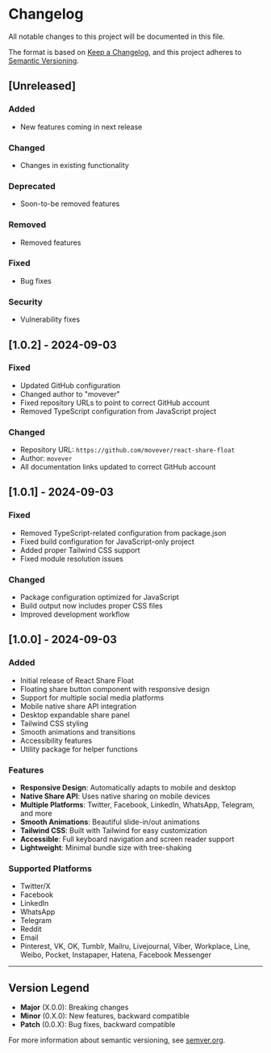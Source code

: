 # Changelog

All notable changes to this project will be documented in this file.

The format is based on [Keep a Changelog](https://keepachangelog.com/en/1.0.0/),
and this project adheres to [Semantic Versioning](https://semver.org/spec/v2.0.0.html).

## [Unreleased]

### Added
- New features coming in next release

### Changed
- Changes in existing functionality

### Deprecated
- Soon-to-be removed features

### Removed
- Removed features

### Fixed
- Bug fixes

### Security
- Vulnerability fixes

## [1.0.2] - 2024-09-03

### Fixed
- Updated GitHub configuration
- Changed author to "movever"
- Fixed repository URLs to point to correct GitHub account
- Removed TypeScript configuration from JavaScript project

### Changed
- Repository URL: `https://github.com/movever/react-share-float`
- Author: `movever`
- All documentation links updated to correct GitHub account

## [1.0.1] - 2024-09-03

### Fixed
- Removed TypeScript-related configuration from package.json
- Fixed build configuration for JavaScript-only project
- Added proper Tailwind CSS support
- Fixed module resolution issues

### Changed
- Package configuration optimized for JavaScript
- Build output now includes proper CSS files
- Improved development workflow

## [1.0.0] - 2024-09-03

### Added
- Initial release of React Share Float
- Floating share button component with responsive design
- Support for multiple social media platforms
- Mobile native share API integration
- Desktop expandable share panel
- Tailwind CSS styling
- Smooth animations and transitions
- Accessibility features
- Utility package for helper functions

### Features
- **Responsive Design**: Automatically adapts to mobile and desktop
- **Native Share API**: Uses native sharing on mobile devices
- **Multiple Platforms**: Twitter, Facebook, LinkedIn, WhatsApp, Telegram, and more
- **Smooth Animations**: Beautiful slide-in/out animations
- **Tailwind CSS**: Built with Tailwind for easy customization
- **Accessible**: Full keyboard navigation and screen reader support
- **Lightweight**: Minimal bundle size with tree-shaking

### Supported Platforms
- Twitter/X
- Facebook
- LinkedIn
- WhatsApp
- Telegram
- Reddit
- Email
- Pinterest, VK, OK, Tumblr, Mailru, Livejournal, Viber, Workplace, Line, Weibo, Pocket, Instapaper, Hatena, Facebook Messenger

---

## Version Legend

- **Major** (X.0.0): Breaking changes
- **Minor** (0.X.0): New features, backward compatible
- **Patch** (0.0.X): Bug fixes, backward compatible

For more information about semantic versioning, see [semver.org](https://semver.org/).
